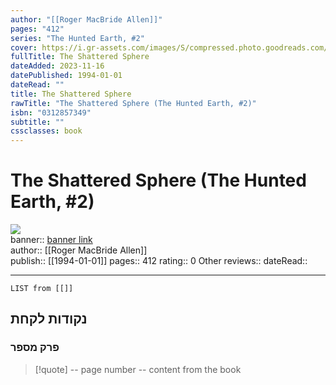```yaml
---
author: "[[Roger MacBride Allen]]"
pages: "412"
series: "The Hunted Earth, #2"
cover: https://i.gr-assets.com/images/S/compressed.photo.goodreads.com/books/1594261853l/1350712.jpg
fullTitle: The Shattered Sphere
dateAdded: 2023-11-16
datePublished: 1994-01-01
dateRead: ""
title: The Shattered Sphere
rawTitle: "The Shattered Sphere (The Hunted Earth, #2)"
isbn: "0312857349"
subtitle: ""
cssclasses: book
---
```

# The Shattered Sphere (The Hunted Earth, #2)

![](https:&#x2F;&#x2F;i.gr-assets.com&#x2F;images&#x2F;S&#x2F;compressed.photo.goodreads.com&#x2F;books&#x2F;1594261853l&#x2F;1350712.jpg)  
banner:: [banner link](https:&#x2F;&#x2F;i.gr-assets.com&#x2F;images&#x2F;S&#x2F;compressed.photo.goodreads.com&#x2F;books&#x2F;1594261853l&#x2F;1350712.jpg)  
author:: [[Roger MacBride Allen]]  
publish:: [[1994-01-01]]
pages:: 412
rating:: 0 
Other reviews:: 
dateRead:: 

<hr  style="clear:both"/>



```dataview
LIST from [[]]
```

## נקודות לקחת 

### פרק מספר
> [!quote] -- page number -- 
>  content from the book




```